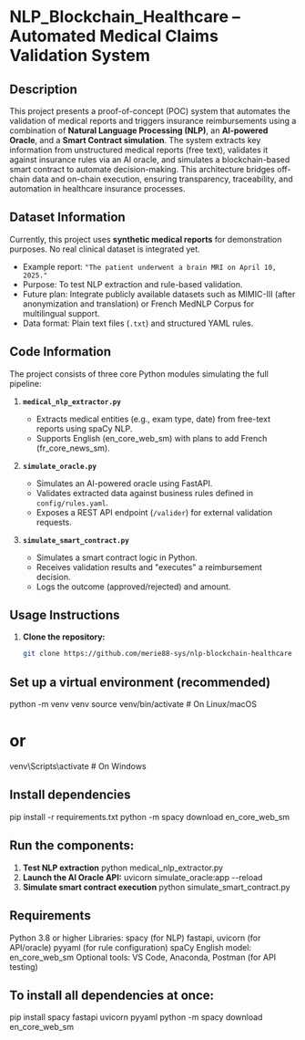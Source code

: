 # NLP_Blockchain_Healthcare – Automated Medical Claims Validation System

## Description
This project presents a proof-of-concept (POC) system that automates the validation of medical reports and triggers insurance reimbursements using a combination of **Natural Language Processing (NLP)**, an **AI-powered Oracle**, and a **Smart Contract simulation**. The system extracts key information from unstructured medical reports (free text), validates it against insurance rules via an AI oracle, and simulates a blockchain-based smart contract to automate decision-making. This architecture bridges off-chain data and on-chain execution, ensuring transparency, traceability, and automation in healthcare insurance processes.

## Dataset Information
Currently, this project uses **synthetic medical reports** for demonstration purposes. No real clinical dataset is integrated yet.  
- Example report: `"The patient underwent a brain MRI on April 10, 2025."`  
- Purpose: To test NLP extraction and rule-based validation.  
- Future plan: Integrate publicly available datasets such as MIMIC-III (after anonymization and translation) or French MedNLP Corpus for multilingual support.  
- Data format: Plain text files (`.txt`) and structured YAML rules.

## Code Information
The project consists of three core Python modules simulating the full pipeline:

1. **`medical_nlp_extractor.py`**  
   - Extracts medical entities (e.g., exam type, date) from free-text reports using spaCy NLP.
   - Supports English (en_core_web_sm) with plans to add French (fr_core_news_sm).

2. **`simulate_oracle.py`**  
   - Simulates an AI-powered oracle using FastAPI.
   - Validates extracted data against business rules defined in `config/rules.yaml`.
   - Exposes a REST API endpoint (`/valider`) for external validation requests.

3. **`simulate_smart_contract.py`**  
   - Simulates a smart contract logic in Python.
   - Receives validation results and "executes" a reimbursement decision.
   - Logs the outcome (approved/rejected) and amount.

## Usage Instructions
1. **Clone the repository:**
   ```bash
   git clone https://github.com/merie88-sys/nlp-blockchain-healthcare
## Set up a virtual environment (recommended)
python -m venv venv
source venv/bin/activate  # On Linux/macOS
# or
venv\Scripts\activate     # On Windows
 ## Install dependencies
 pip install -r requirements.txt
python -m spacy download en_core_web_sm
 ## Run the components:
1. **Test NLP extraction**
   python medical_nlp_extractor.py
2. **Launch the AI Oracle API:**
   uvicorn simulate_oracle:app --reload
3. **Simulate smart contract execution**
   python simulate_smart_contract.py
## Requirements
Python 3.8 or higher 
Libraries:
   spacy (for NLP)
   fastapi, uvicorn (for API/oracle)
   pyyaml (for rule configuration)
spaCy English model: en_core_web_sm
Optional tools: VS Code, Anaconda, Postman (for API testing)
## To install all dependencies at once:
pip install spacy fastapi uvicorn pyyaml
python -m spacy download en_core_web_sm
   
   
